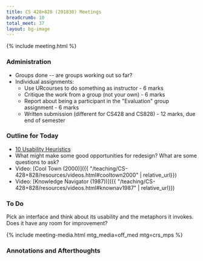 ```yaml
---
title: CS 428+828 (201830) Meetings
breadcrumb: 10
total_meet: 37
layout: bg-image
---
```

{% include meeting.html %}

### Administration

* Groups done -- are groups working out so far?
* Individual assignments:
  * Use URcourses to do something as instructor - 6 marks
  * Critique the work from a group (not your own) - 6 marks
  * Report about being a participant in the "Evaluation" group assignment - 6 marks
  * Written submission (different for CS428 and CS828) - 12 marks, due end of semester

### Outline for Today

* [10 Usability Heuristics](https://www.nngroup.com/articles/ten-usability-heuristics/)
* What might make some good opportunities for redesign? What are some questions to ask?
* Video: [Cool Town (2000)]({{ "/teaching/CS-428+828/resources/videos.html#cooltown2000" | relative_url}})
* Video: [Knowledge Navigator (1987))]({{ "/teaching/CS-428+828/resources/videos.html#knownav1987" | relative_url}})

### To Do

Pick an interface and think about its usability and the metaphors it invokes.  Does it have any room for improvement?

{% include meeting-media.html mtg_media=off_med mtg=crs_mps %}

### Annotations and Afterthoughts

